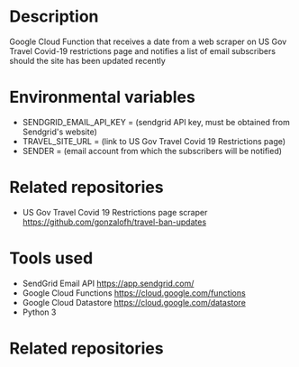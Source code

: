 # Description

Google Cloud Function that receives a date from a web scraper on US Gov Travel Covid-19 restrictions page and notifies a list of email subscribers should the site has been updated recently 

# Environmental variables

* SENDGRID_EMAIL_API_KEY = (sendgrid API key, must be obtained from Sendgrid's website)
* TRAVEL_SITE_URL = (link to US Gov Travel Covid 19 Restrictions page)
* SENDER = (email account from which the subscribers will be notified)

# Related repositories

* US Gov Travel Covid 19 Restrictions page scraper https://github.com/gonzalofh/travel-ban-updates
# Tools used

* SendGrid Email API https://app.sendgrid.com/
* Google Cloud Functions https://cloud.google.com/functions
* Google Cloud Datastore https://cloud.google.com/datastore
* Python 3 

# Related repositories